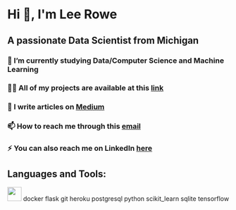 # Hi 👋, I'm Lee Rowe
## A passionate Data Scientist from Michigan

### 🌱 I’m currently studying Data/Computer Science and Machine Learning

### 👨‍💻 All of my projects are available at this [link](https://github.com/leecrowe)

### 📝 I write articles on [Medium](https://medium.com/@leerowe)

### 📫 How to reach me through this [email](leerowe.business@gmail.com)

### ⚡ You can also reach me on LinkedIn [here](https://www.linkedin.com/in/lee-rowe-59895620a)


## Languages and Tools:
<img height="32" width="32" src="https://www.docker.com/npm/simple-icons@v5/icons/docker.svg" />
docker flask git heroku postgresql python scikit_learn sqlite tensorflow
